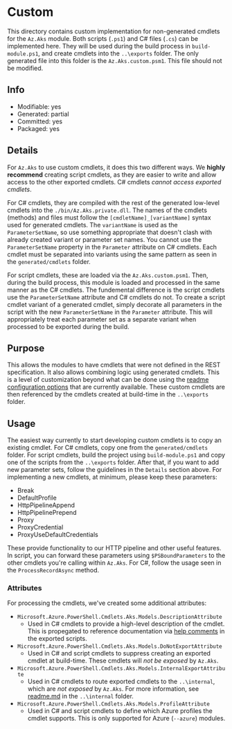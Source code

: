 # Custom
This directory contains custom implementation for non-generated cmdlets for the `Az.Aks` module. Both scripts (`.ps1`) and C# files (`.cs`) can be implemented here. They will be used during the build process in `build-module.ps1`, and create cmdlets into the `..\exports` folder. The only generated file into this folder is the `Az.Aks.custom.psm1`. This file should not be modified.

## Info
- Modifiable: yes
- Generated: partial
- Committed: yes
- Packaged: yes

## Details
For `Az.Aks` to use custom cmdlets, it does this two different ways. We **highly recommend** creating script cmdlets, as they are easier to write and allow access to the other exported cmdlets. C# cmdlets *cannot access exported cmdlets*.

For C# cmdlets, they are compiled with the rest of the generated low-level cmdlets into the `./bin/Az.Aks.private.dll`. The names of the cmdlets (methods) and files must follow the `[cmdletName]_[variantName]` syntax used for generated cmdlets. The `variantName` is used as the `ParameterSetName`, so use something appropriate that doesn't clash with already created variant or parameter set names. You cannot use the `ParameterSetName` property in the `Parameter` attribute on C# cmdlets. Each cmdlet must be separated into variants using the same pattern as seen in the `generated/cmdlets` folder.

For script cmdlets, these are loaded via the `Az.Aks.custom.psm1`. Then, during the build process, this module is loaded and processed in the same manner as the C# cmdlets. The fundemental difference is the script cmdlets use the `ParameterSetName` attribute and C# cmdlets do not. To create a script cmdlet variant of a generated cmdlet, simply decorate all parameters in the script with the new `ParameterSetName` in the `Parameter` attribute. This will appropriately treat each parameter set as a separate variant when processed to be exported during the build.

## Purpose
This allows the modules to have cmdlets that were not defined in the REST specification. It also allows combining logic using generated cmdlets. This is a level of customization beyond what can be done using the [readme configuration options](https://github.com/Azure/autorest/blob/master/docs/powershell/options.md) that are currently available. These custom cmdlets are then referenced by the cmdlets created at build-time in the `..\exports` folder.

## Usage
The easiest way currently to start developing custom cmdlets is to copy an existing cmdlet. For C# cmdlets, copy one from the `generated/cmdlets` folder. For script cmdlets, build the project using `build-module.ps1` and copy one of the scripts from the `..\exports` folder. After that, if you want to add new parameter sets, follow the guidelines in the `Details` section above. For implementing a new cmdlets, at minimum, please keep these parameters:
- Break
- DefaultProfile
- HttpPipelineAppend
- HttpPipelinePrepend
- Proxy
- ProxyCredential
- ProxyUseDefaultCredentials

These provide functionality to our HTTP pipeline and other useful features. In script, you can forward these parameters using `$PSBoundParameters` to the other cmdlets you're calling within `Az.Aks`. For C#, follow the usage seen in the `ProcessRecordAsync` method.

### Attributes
For processing the cmdlets, we've created some additional attributes:
- `Microsoft.Azure.PowerShell.Cmdlets.Aks.Models.DescriptionAttribute`
  - Used in C# cmdlets to provide a high-level description of the cmdlet. This is propegated to reference documentation via [help comments](https://docs.microsoft.com/en-us/powershell/module/microsoft.powershell.core/about/about_comment_based_help) in the exported scripts.
- `Microsoft.Azure.PowerShell.Cmdlets.Aks.Models.DoNotExportAttribute`
  - Used in C# and script cmdlets to suppress creating an exported cmdlet at build-time. These cmdlets will *not be exposed* by `Az.Aks`.
- `Microsoft.Azure.PowerShell.Cmdlets.Aks.Models.InternalExportAttribute`
  - Used in C# cmdlets to route exported cmdlets to the `..\internal`, which are *not exposed* by `Az.Aks`. For more information, see [readme.md](..\internal/readme.md) in the `..\internal` folder.
- `Microsoft.Azure.PowerShell.Cmdlets.Aks.Models.ProfileAttribute`
  - Used in C# and script cmdlets to define which Azure profiles the cmdlet supports. This is only supported for Azure (`--azure`) modules.